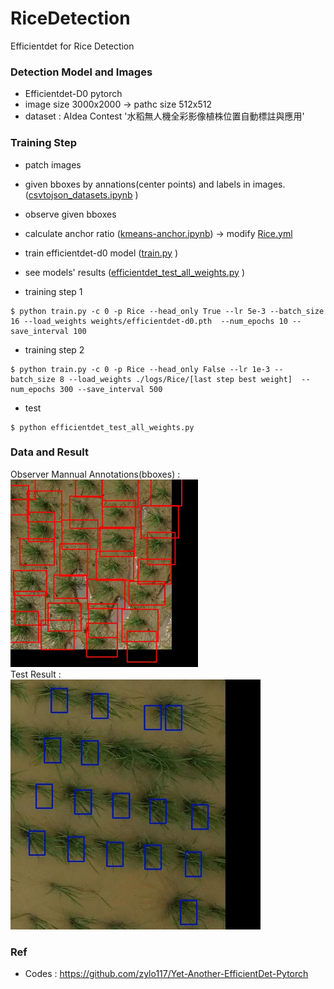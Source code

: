 # RiceDetection
Efficientdet for Rice Detection  

### Detection Model and Images 
- Efficientdet-D0 pytorch
- image size 3000x2000 -> pathc size 512x512
- dataset : AIdea Contest '水稻無人機全彩影像植株位置自動標註與應用'

### Training Step
- patch images
- given bboxes by annations(center points) and labels in images.([csvtojson_datasets.ipynb](csvtojson_datasets.ipynb) )
- observe given bboxes
- calculate anchor ratio ([kmeans-anchor.ipynb](kmeans-anchor/kmeans-anchor.ipynb)) -> modify [Rice.yml](projects/Rice.yml)
- train efficientdet-d0 model ([train.py](train.py) )
- see models' results ([efficientdet_test_all_weights.py](efficientdet_test_all_weights.py) )

- training step 1
```
$ python train.py -c 0 -p Rice --head_only True --lr 5e-3 --batch_size 16 --load_weights weights/efficientdet-d0.pth  --num_epochs 10 --save_interval 100
```
- training step 2
```
$ python train.py -c 0 -p Rice --head_only False --lr 1e-3 --batch_size 8 --load_weights ./logs/Rice/[last step best weight]  --num_epochs 300 --save_interval 500
```
- test
```
$ python efficientdet_test_all_weights.py
```
### Data and Result
Observer Mannual Annotations(bboxes) : <br />
<img src="observe_data/randm_DSC082791 H:3 W:5_observe.jpg" width="300" height="300" /> <br />
Test Result : <br />
<img src="logs/Rice/Rice-d0-random2/Rice_test_d0_45_5500(2).jpg" width="400" height="400" /> <br />

### Ref 
- Codes : https://github.com/zylo117/Yet-Another-EfficientDet-Pytorch
